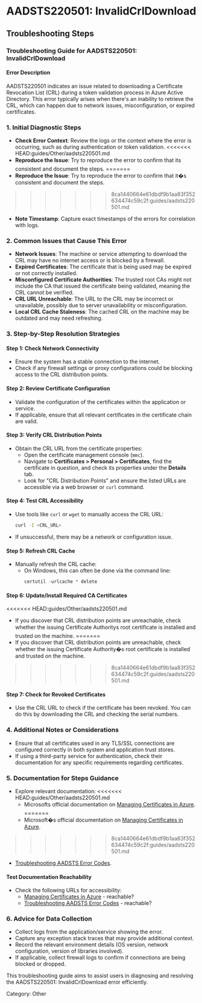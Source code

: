# AADSTS220501: InvalidCrlDownload


## Troubleshooting Steps
### Troubleshooting Guide for AADSTS220501: InvalidCrlDownload

#### Error Description
AADSTS220501 indicates an issue related to downloading a Certificate Revocation List (CRL) during a token validation process in Azure Active Directory. This error typically arises when there's an inability to retrieve the CRL, which can happen due to network issues, misconfiguration, or expired certificates.

### 1. Initial Diagnostic Steps
- **Check Error Context**: Review the logs or the context where the error is occurring, such as during authentication or token validation.
<<<<<<< HEAD:guides/Other/aadsts220501.md
- **Reproduce the Issue**: Try to reproduce the error to confirm that its consistent and document the steps.
=======
- **Reproduce the Issue**: Try to reproduce the error to confirm that it�s consistent and document the steps.
>>>>>>> 8ca1440664e61dbdf9b1aa83f352634474c59c2f:guides/aadsts220501.md
- **Note Timestamp**: Capture exact timestamps of the errors for correlation with logs.

### 2. Common Issues that Cause This Error
- **Network Issues**: The machine or service attempting to download the CRL may have no internet access or is blocked by a firewall.
- **Expired Certificates**: The certificate that is being used may be expired or not correctly installed.
- **Misconfigured Certificate Authorities**: The trusted root CAs might not include the CA that issued the certificate being validated, meaning the CRL cannot be verified.
- **CRL URL Unreachable**: The URL to the CRL may be incorrect or unavailable, possibly due to server unavailability or misconfiguration.
- **Local CRL Cache Staleness**: The cached CRL on the machine may be outdated and may need refreshing.

### 3. Step-by-Step Resolution Strategies
#### Step 1: Check Network Connectivity
- Ensure the system has a stable connection to the internet.
- Check if any firewall settings or proxy configurations could be blocking access to the CRL distribution points.

#### Step 2: Review Certificate Configuration
- Validate the configuration of the certificates within the application or service.
- If applicable, ensure that all relevant certificates in the certificate chain are valid.

#### Step 3: Verify CRL Distribution Points
- Obtain the CRL URL from the certificate properties:
  - Open the certificate management console (`mmc`).
  - Navigate to **Certificates > Personal > Certificates**, find the certificate in question, and check its properties under the **Details** tab.
  - Look for "CRL Distribution Points" and ensure the listed URLs are accessible via a web browser or `curl` command.

#### Step 4: Test CRL Accessibility
- Use tools like `curl` or `wget` to manually access the CRL URL:
  ```bash
  curl -I <CRL_URL>
  ```
- If unsuccessful, there may be a network or configuration issue.

#### Step 5: Refresh CRL Cache
- Manually refresh the CRL cache:
  - On Windows, this can often be done via the command line:
    ```powershell
    certutil -urlcache * delete
    ```

#### Step 6: Update/Install Required CA Certificates
<<<<<<< HEAD:guides/Other/aadsts220501.md
- If you discover that CRL distribution points are unreachable, check whether the issuing Certificate Authoritys root certificate is installed and trusted on the machine.
=======
- If you discover that CRL distribution points are unreachable, check whether the issuing Certificate Authority�s root certificate is installed and trusted on the machine.
>>>>>>> 8ca1440664e61dbdf9b1aa83f352634474c59c2f:guides/aadsts220501.md

#### Step 7: Check for Revoked Certificates
- Use the CRL URL to check if the certificate has been revoked. You can do this by downloading the CRL and checking the serial numbers.

### 4. Additional Notes or Considerations
- Ensure that all certificates used in any TLS/SSL connections are configured correctly in both system and application trust stores.
- If using a third-party service for authentication, check their documentation for any specific requirements regarding certificates.

### 5. Documentation for Steps Guidance
- Explore relevant documentation:
<<<<<<< HEAD:guides/Other/aadsts220501.md
  - Microsofts official documentation on [Managing Certificates in Azure](https://docs.microsoft.com/en-us/azure/active-directory/develop/revoke-refresh-tokens).
=======
  - Microsoft�s official documentation on [Managing Certificates in Azure](https://docs.microsoft.com/en-us/azure/active-directory/develop/revoke-refresh-tokens).
>>>>>>> 8ca1440664e61dbdf9b1aa83f352634474c59c2f:guides/aadsts220501.md
  - [Troubleshooting AADSTS Error Codes](https://docs.microsoft.com/en-us/azure/active-directory/develop/application-errors#overview).
  
#### Test Documentation Reachability
- Check the following URLs for accessibility:
  - [Managing Certificates in Azure](https://docs.microsoft.com/en-us/azure/active-directory/develop/revoke-refresh-tokens) - reachable?
  - [Troubleshooting AADSTS Error Codes](https://docs.microsoft.com/en-us/azure/active-directory/develop/application-errors#overview) - reachable?

### 6. Advice for Data Collection
- Collect logs from the application/service showing the error.
- Capture any exception stack traces that may provide additional context.
- Record the relevant environment details (OS version, network configuration, version of libraries involved).
- If applicable, collect firewall logs to confirm if connections are being blocked or dropped.

This troubleshooting guide aims to assist users in diagnosing and resolving the AADSTS220501: InvalidCrlDownload error efficiently.

Category: Other